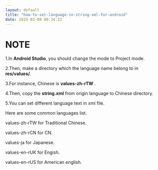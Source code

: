 ```yaml
---
layout: default
title: "how-to-set-language-in-string-xml-for-android"
date: 2015-02-08 00:34:22
---
```


# NOTE

1.In **Android Studio**, you should change the mode to Project mode.

2.Then, make a directory which the language name belong to in **res/values/**.

3.For instance, Chinese is **values-zh-rTW** .

4.Then, copy the **string.xml** from origin language to Chinese directory.

5.You can set different language text in xml file.



Here are some common languages list.

values-zh-rTW for Traditional Chinese.

values-zh-rCN for CN.

values-ja for Japanese.

values-en-rUK for Engish.

values-en-rUS for American english.


